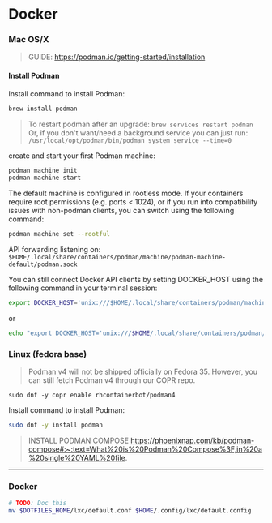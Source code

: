 # Docker


### Mac OS/X

> GUIDE: https://podman.io/getting-started/installation

#### Install Podman

Install command to install Podman:

```sh
brew install podman
```

> To restart podman after an upgrade:
>   `brew services restart podman`
> Or, if you don't want/need a background service you can just run:
>   `/usr/local/opt/podman/bin/podman system service --time=0`

create and start your first Podman machine:

```sh
podman machine init
podman machine start
```

The default machine is configured in rootless mode. If your containers
require root permissions (e.g. ports < 1024), or if you run into compatibility
issues with non-podman clients, you can switch using the following command: 

```sh
podman machine set --rootful
```

API forwarding listening on: `$HOME/.local/share/containers/podman/machine/podman-machine-default/podman.sock`

You can still connect Docker API clients by setting DOCKER_HOST using the
following command in your terminal session:

```sh
export DOCKER_HOST='unix:///$HOME/.local/share/containers/podman/machine/podman-machine-default/podman.sock'
```

or 

```sh
echo "export DOCKER_HOST='unix:///$HOME/.local/share/containers/podman/machine/podman-machine-default/podman.sock'" >> $HOME/.zshrc
```




### Linux (fedora base)

> Podman v4 will not be shipped officially on Fedora 35. 
> However, you can still fetch Podman v4 through our COPR repo.

```
sudo dnf -y copr enable rhcontainerbot/podman4
```


Install command to install Podman:

```sh
sudo dnf -y install podman
```

> INSTALL PODMAN COMPOSE
> https://phoenixnap.com/kb/podman-compose#:~:text=What%20is%20Podman%20Compose%3F,in%20a%20single%20YAML%20file.


----- 

### Docker

```sh
# TODO: Doc this
mv $DOTFILES_HOME/lxc/default.conf $HOME/.config/lxc/default.config
```
